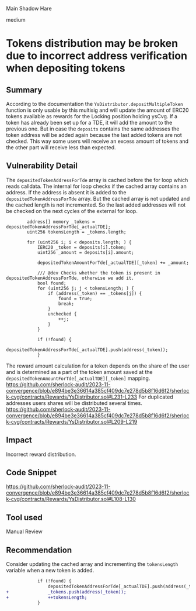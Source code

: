 Main Shadow Hare

medium

# Tokens distribution may be broken due to incorrect address verification when depositing tokens

## Summary
According to the documentation the `YsDistributor.depositMultipleToken` function is only usable by this multisig and will update the amount of ERC20 tokens available as rewards for the Locking position holding ysCvg. If a token has already been set up for a TDE, it will add the amount to the previous one. But in case the `deposits` contains the same addresses the token address will be added again because the last added tokens are not checked. This way some users will receive an excess amount of tokens and the other part will receive less than expected.

## Vulnerability Detail
The `depositedTokenAddressForTde` array is cached before the for loop which reads calldata. The internal for loop checks if the cached array contains an address. If the address is absent it is added to the `depositedTokenAddressForTde` array. But the cached array is not updated and the cached length is not incremented. So the last added addresses will not be checked on the next cycles of the external for loop.
```solidity
        address[] memory _tokens = depositedTokenAddressForTde[_actualTDE];
        uint256 tokensLength = _tokens.length;

        for (uint256 i; i < deposits.length; ) {
            IERC20 _token = deposits[i].token;
            uint256 _amount = deposits[i].amount;

            depositedTokenAmountForTde[_actualTDE][_token] += _amount;

            /// @dev Checks whether the token is present in depositedTokenAddressForTde, otherwise we add it.
            bool found;
            for (uint256 j; j < tokensLength; ) {
                if (address(_token) == _tokens[j]) {
                    found = true;
                    break;
                }
                unchecked {
                    ++j;
                }
            }

            if (!found) {
                depositedTokenAddressForTde[_actualTDE].push(address(_token));
            }
```
The reward amount calculation for a token depends on the share of the user and is determined as a part of the token amount saved at the ` depositedTokenAmountForTde[_actualTDE][_token]` mapping.
https://github.com/sherlock-audit/2023-11-convergence/blob/e894be3e36614a385cf409dc7e278d5b8f16d6f2/sherlock-cvg/contracts/Rewards/YsDistributor.sol#L231-L233
For duplicated addresses users shares will be distributed several times.
https://github.com/sherlock-audit/2023-11-convergence/blob/e894be3e36614a385cf409dc7e278d5b8f16d6f2/sherlock-cvg/contracts/Rewards/YsDistributor.sol#L209-L219

## Impact
Incorrect reward distribution.

## Code Snippet
https://github.com/sherlock-audit/2023-11-convergence/blob/e894be3e36614a385cf409dc7e278d5b8f16d6f2/sherlock-cvg/contracts/Rewards/YsDistributor.sol#L108-L130

## Tool used

Manual Review

## Recommendation
Consider updating the cached array and incrementing the `tokensLength` variable when a new token is added.
```diff
            if (!found) {
                depositedTokenAddressForTde[_actualTDE].push(address(_token));
+               _tokens.push(address(_token));
+               ++tokensLength;
            }
```